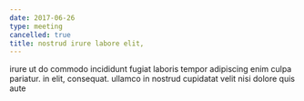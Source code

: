 ```yaml
---
date: 2017-06-26
type: meeting
cancelled: true
title: nostrud irure labore elit,
---
```

irure ut do commodo incididunt fugiat laboris tempor adipiscing enim culpa pariatur. in elit, consequat. ullamco in nostrud cupidatat velit nisi dolore quis aute